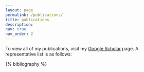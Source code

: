 ```yaml
---
layout: page
permalink: /publications/
title: publications
description: 
nav: true
nav_order: 2
---
```

 To view all of my publications, visit my <a href="https://scholar.google.com/citations?hl=en&user=7Jm4_McAAAAJ" target="_blank">Google Scholar</a> page. A representative list is as follows:

<!-- _pages/publications.md -->


<div class="publications">

 {% bibliography %} 

</div>

